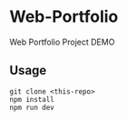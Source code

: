 # Web-Portfolio
 Web Portfolio Project DEMO


## Usage

```
git clone <this-repo>
npm install
npm run dev
```
